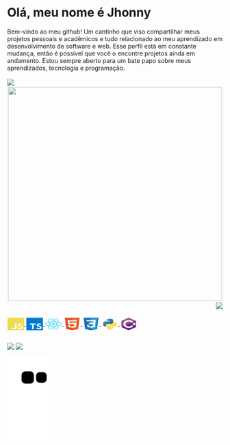 <h1>Olá, meu nome é  Jhonny</h1> Bem-vindo ao meu github!  Um cantinho que viso compartilhar meus projetos pessoais e acadêmicos e tudo relacionado ao meu aprendizado em desenvolvimento de software e web. Esse perfil está em constante mudança, então é possível que você o encontre projetos ainda em andamento. Estou sempre aberto para um bate papo sobre meus aprendizados, tecnologia e programação.
<br><br>
<div align="left"> 
  <a href="https://github.com/charllys97">
  <img height="180em" src="https://github-readme-stats.vercel.app/api?username=charllys97&show_icons=true&theme=dark&include_all_commits=true&count_private=true"/>
</div>
    <!--HeloWorld-->
<div align="center">
  <img src="https://user-images.githubusercontent.com/74499967/209347360-c9f35c2f-2e6e-4f6b-bb8b-0f4c182bbcc4.gif" width="500" height="500">
</div>
  
  <div align="right">
      <img height="180em" src="https://github-readme-stats.vercel.app/api/top-langs/?username=charllys97&layout=compact&langs_count=7&theme=dark"/>  
  </div>
  
  <div style="display: inline_block"><br>
  <img align="center" alt="Jhonny-Js" height="30" width="40" src="https://raw.githubusercontent.com/devicons/devicon/master/icons/javascript/javascript-plain.svg">
  <img align="center" alt="Jhonny-Ts" height="30" width="40" src="https://raw.githubusercontent.com/devicons/devicon/master/icons/typescript/typescript-plain.svg">
  <img align="center" alt="Jhonny-React" height="30" width="40" src="https://raw.githubusercontent.com/devicons/devicon/master/icons/react/react-original.svg">
  <img align="center" alt="Jhonny-HTML" height="30" width="40" src="https://raw.githubusercontent.com/devicons/devicon/master/icons/html5/html5-original.svg">
  <img align="center" alt="Jhonny-CSS" height="30" width="40" src="https://raw.githubusercontent.com/devicons/devicon/master/icons/css3/css3-original.svg">
  <img align="center" alt="Jhonny-Python" height="30" width="40" src="https://raw.githubusercontent.com/devicons/devicon/master/icons/python/python-original.svg">
  <img align="center" alt="Jhonny-Csharp" height="30" width="40" src="https://raw.githubusercontent.com/devicons/devicon/master/icons/csharp/csharp-original.svg">
</div>


  ##
  
  <div> 
  <a href = "mailto:jhonnycharllys31@gmail.com"><img src="https://img.shields.io/badge/-Gmail-%23333?style=for-the-badge&logo=gmail&logoColor=white" target="_blank"></a>
  <a href="https://www.linkedin.com/in/jhonnycharllys/" target="_blank"><img src="https://img.shields.io/badge/-LinkedIn-%230077B5?style=for-the-badge&logo=linkedin&logoColor=white" target="_blank"></a> 

  ![Snake animation](https://github.com/charllys97/charllys97/blob/output/github-contribution-grid-snake.svg)
  
  </div>
